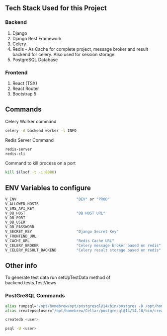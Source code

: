 ## Tech Stack Used for this Project
### Backend
1. Django
2. Django Rest Framework
3. Celery
4. Redis - As Cache for complete project, message broker and result backend for celery. Also used for session storage.
5. PostgreSQL Database

### Frontend
1. React (TSX)
2. React Router
3. Bootstrap 5

## Commands

Celery Worker command
```bash
celery -A backend worker -l INFO
```

Redis Server Command
```bash
redis-server
redis-cli
```

Command to kill process on a port
```bash
kill $(lsof -t -i:8080)
```
## ENV Variables to configure

```bash
V_ENV                           "DEV" or "PROD"
V_ALLOWED_HOSTS
V_SMS_API_KEY 
V_DB_HOST                       "DB HOST URL"
V_DB_PORT
V_DB_USER 
V_DB_PASSWORD 
V_SECRET_KEY                    "Django Secret Key" 
V_FRONTEND_URL 
V_CACHE_URL                     "Redis Cache URL"
V_CELERY_BROKER                 "Celery message broker based on redis"
V_CELERY_RESULT_BACKEND         "Celery result storage based on redis"
```
## Other info

To generate test data run setUpTestData method of backend.tests.TestViews

### PostGreSQL Commands

```bash
alias runpsql="/opt/homebrew/opt/postgresql@14/bin/postgres -D /opt/homebrew/var/postgresql@14"
alias createpsqluser="/opt/homebrew/Cellar/postgresql@14/14.10/bin/createuser -s"

createdb <user>

psql -U <user>


```